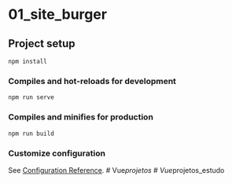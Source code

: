 # 01_site_burger

## Project setup
```
npm install
```

### Compiles and hot-reloads for development
```
npm run serve
```

### Compiles and minifies for production
```
npm run build
```

### Customize configuration
See [Configuration Reference](https://cli.vuejs.org/config/).
#   V u e _ p r o j e t o s  
 #   V u e _ p r o j e t o s _ e s t u d o  
 